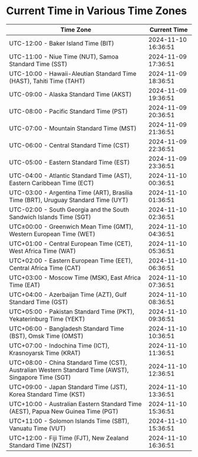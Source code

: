 # Current Time in Various Time Zones

| Time Zone | Current Time |
|-----------|--------------|
| UTC-12:00 - Baker Island Time (BIT) | 2024-11-10 16:36:51 |
| UTC-11:00 - Niue Time (NUT), Samoa Standard Time (SST) | 2024-11-09 17:36:51 |
| UTC-10:00 - Hawaii-Aleutian Standard Time (HAST), Tahiti Time (TAHT) | 2024-11-09 18:36:51 |
| UTC-09:00 - Alaska Standard Time (AKST) | 2024-11-09 19:36:51 |
| UTC-08:00 - Pacific Standard Time (PST) | 2024-11-09 20:36:51 |
| UTC-07:00 - Mountain Standard Time (MST) | 2024-11-09 21:36:51 |
| UTC-06:00 - Central Standard Time (CST) | 2024-11-09 22:36:51 |
| UTC-05:00 - Eastern Standard Time (EST) | 2024-11-09 23:36:51 |
| UTC-04:00 - Atlantic Standard Time (AST), Eastern Caribbean Time (ECT) | 2024-11-10 00:36:51 |
| UTC-03:00 - Argentina Time (ART), Brasília Time (BRT), Uruguay Standard Time (UYT) | 2024-11-10 01:36:51 |
| UTC-02:00 - South Georgia and the South Sandwich Islands Time (SGT) | 2024-11-10 02:36:51 |
| UTC±00:00 - Greenwich Mean Time (GMT), Western European Time (WET) | 2024-11-10 04:36:51 |
| UTC+01:00 - Central European Time (CET), West Africa Time (WAT) | 2024-11-10 05:36:51 |
| UTC+02:00 - Eastern European Time (EET), Central Africa Time (CAT) | 2024-11-10 06:36:51 |
| UTC+03:00 - Moscow Time (MSK), East Africa Time (EAT) | 2024-11-10 07:36:51 |
| UTC+04:00 - Azerbaijan Time (AZT), Gulf Standard Time (GST) | 2024-11-10 08:36:51 |
| UTC+05:00 - Pakistan Standard Time (PKT), Yekaterinburg Time (YEKT) | 2024-11-10 09:36:51 |
| UTC+06:00 - Bangladesh Standard Time (BST), Omsk Time (OMST) | 2024-11-10 10:36:51 |
| UTC+07:00 - Indochina Time (ICT), Krasnoyarsk Time (KRAT) | 2024-11-10 11:36:51 |
| UTC+08:00 - China Standard Time (CST), Australian Western Standard Time (AWST), Singapore Time (SGT) | 2024-11-10 12:36:51 |
| UTC+09:00 - Japan Standard Time (JST), Korea Standard Time (KST) | 2024-11-10 13:36:51 |
| UTC+10:00 - Australian Eastern Standard Time (AEST), Papua New Guinea Time (PGT) | 2024-11-10 15:36:51 |
| UTC+11:00 - Solomon Islands Time (SBT), Vanuatu Time (VUT) | 2024-11-10 15:36:51 |
| UTC+12:00 - Fiji Time (FJT), New Zealand Standard Time (NZST) | 2024-11-10 16:36:51 |
